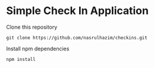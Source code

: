 # Simple Check In Application

Clone this repository

```
git clone https://github.com/nasrulhazim/checkins.git
```

Install npm dependencies

```
npm install
```